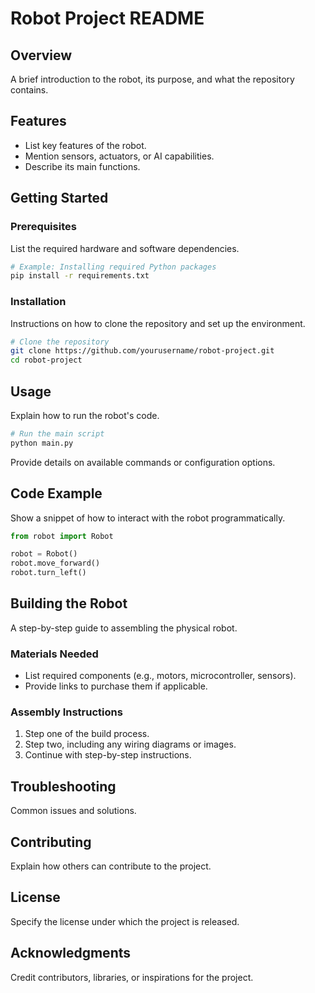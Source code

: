 # Robot Project README

## Overview
A brief introduction to the robot, its purpose, and what the repository contains.

## Features
- List key features of the robot.
- Mention sensors, actuators, or AI capabilities.
- Describe its main functions.

## Getting Started

### Prerequisites
List the required hardware and software dependencies.

```bash
# Example: Installing required Python packages
pip install -r requirements.txt
```

### Installation
Instructions on how to clone the repository and set up the environment.

```bash
# Clone the repository
git clone https://github.com/yourusername/robot-project.git
cd robot-project
```

## Usage
Explain how to run the robot's code.

```bash
# Run the main script
python main.py
```

Provide details on available commands or configuration options.

## Code Example
Show a snippet of how to interact with the robot programmatically.

```python
from robot import Robot

robot = Robot()
robot.move_forward()
robot.turn_left()
```

## Building the Robot
A step-by-step guide to assembling the physical robot.

### Materials Needed
- List required components (e.g., motors, microcontroller, sensors).
- Provide links to purchase them if applicable.

### Assembly Instructions
1. Step one of the build process.
2. Step two, including any wiring diagrams or images.
3. Continue with step-by-step instructions.

## Troubleshooting
Common issues and solutions.

## Contributing
Explain how others can contribute to the project.

## License
Specify the license under which the project is released.

## Acknowledgments
Credit contributors, libraries, or inspirations for the project.

